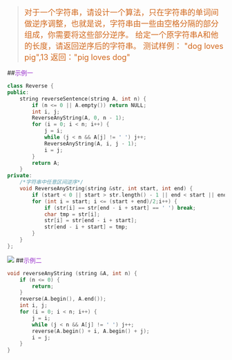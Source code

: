 ><font size=4 color=#D2691E>对于一个字符串，请设计一个算法，只在字符串的单词间做逆序调整，也就是说，字符串由一些由空格分隔的部分组成，你需要将这些部分逆序。
>给定一个原字符串A和他的长度，请返回逆序后的字符串。
>测试样例：
>"dog loves pig",13
>返回："pig loves dog"</font>

##<font color=#9932CC>示例一</font>
```C++
class Reverse {
public:
	string reverseSentence(string A, int n) {
		if (n <= 0 || A.empty()) return NULL;
		int i, j;
		ReverseAnyString(A, 0, n - 1);
		for (i = 0; i < n; i++) {
			j = i;
			while (j < n && A[j] != ' ') j++;
			ReverseAnyString(A, i, j - 1);
			i = j;
		}
		return A;
	}
private:
	/*字符串中任意区间逆序*/
	void ReverseAnyString(string &str, int start, int end) {
		if (start < 0 || start > str.length() - 1 || end < start || end > str.length() - 1) return;
		for (int i = start; i <= (start + end)/2;i++) {
			if (str[i] == str[end - i + start] == ' ') break;
			char tmp = str[i];
			str[i] = str[end - i + start];
			str[end - i + start] = tmp;
		}
	}
};
```
![](https://i.imgur.com/apd8cBB.png)
##<font color=#9932CC>示例二</font>
```C++
void reverseAnyString (string &A, int n) {
	if (n <= 0) {
		return;
	}
	reverse(A.begin(), A.end());
	int i, j;
	for (i = 0; i < n; i++) {
		j = i;
		while (j < n && A[j] != ' ') j++;
		reverse(A.begin() + i, A.begin() + j);
		i = j;
	}
}
```

